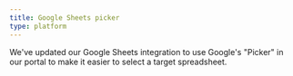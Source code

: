 ```yaml
---
title: Google Sheets picker
type: platform
---
```


We've updated our Google Sheets integration to use Google's "Picker" in our portal to make it easier to select a target spreadsheet.